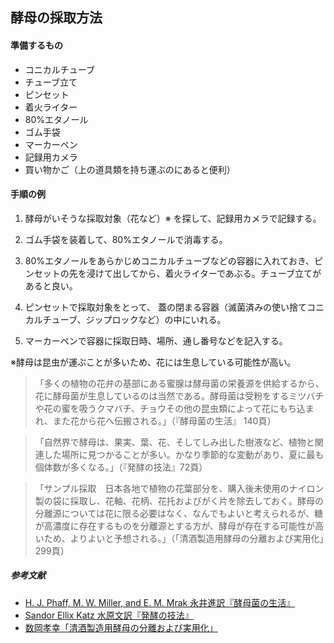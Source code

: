 ## 酵母の採取方法


#### 準備するもの
- コニカルチューブ
- チューブ立て
- ピンセット
- 着火ライター
- 80%エタノール
- ゴム手袋
- マーカーペン
- 記録用カメラ
- 買い物かご（上の道具類を持ち運ぶのにあると便利）

#### 手順の例
1. 酵母がいそうな採取対象（花など）※ を探して、記録用カメラで記録する。

2. ゴム手袋を装着して、80%エタノールで消毒する。

3. 80%エタノールをあらかじめコニカルチューブなどの容器に入れておき、ピンセットの先を浸けて出してから、着火ライターであぶる。チューブ立てがあると良い。

4. ピンセットで採取対象をとって、 蓋の閉まる容器（滅菌済みの使い捨てコニカルチューブ、ジップロックなど）の中にいれる。

5. マーカーペンで容器に採取日時、場所、通し番号などを記入する。

※酵母は昆虫が運ぶことが多いため、花には生息している可能性が高い。  
> 「多くの植物の花弁の基部にある蜜腺は酵母菌の栄養源を供給するから、花に酵母菌が生息しているのは当然である。酵母菌は受粉をするミツバチや花の蜜を吸うクマバチ、チョウその他の昆虫類によって花にもち込まれ、また花から花へ伝搬される。」（『酵母菌の生活』 140頁）
  
> 「自然界で酵母は、果実、葉、花、そしてしみ出した樹液など、植物と関連した場所に見つかることが多い。かなり季節的な変動があり、夏に最も個体数が多くなる。」（『発酵の技法』72頁）  
  
> 「サンプル採取　日本各地で植物の花葉部分を、購入後未使用のナイロン製の袋に採取し、花軸、花柄、花托およびがく片を除去しておく。酵母の分離源については花に限る必要はなく、なんでもよいと考えられるが、糖が高濃度に存在するものを分離源とする方が、酵母が存在する可能性が高いため、よりよいと予想される。」（「清酒製造用酵母の分離および実用化」299頁）



##### 参考文献
- [H. J. Phaff, M. W. Miller, and E. M. Mrak 永井進訳『酵母菌の生活』](http://ci.nii.ac.jp/naid/110002777548)
- [Sandor Ellix Katz 水原文訳『発酵の技法』](http://www.oreilly.co.jp/books/9784873117638/)
- [数岡孝幸「清酒製造用酵母の分離および実用化」](http://ci.nii.ac.jp/naid/40020484553)
